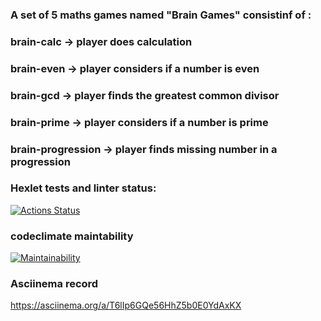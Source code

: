 ### A set of 5 maths games named "Brain Games" consistinf of :
### brain-calc ->  player does calculation
### brain-even ->  player considers if a number is even
### brain-gcd ->  player finds the greatest common divisor
### brain-prime ->  player considers if a number is prime
### brain-progression ->  player finds missing number in a progression

### Hexlet tests and linter status:
[![Actions Status](https://github.com/hodor1979/python-project-49/workflows/hexlet-check/badge.svg)](https://github.com/hodor1979/python-project-49/actions)
### codeclimate maintability
[![Maintainability](https://api.codeclimate.com/v1/badges/1159b9c881f96dddd119/maintainability)](https://codeclimate.com/github/hodor1979/python-project-49/maintainability)
### Asciinema record
https://asciinema.org/a/T6lIp6GQe56HhZ5b0E0YdAxKX
